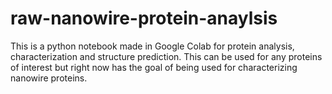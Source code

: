 # raw-nanowire-protein-anaylsis

This is a python notebook made in Google Colab for protein analysis, characterization and structure prediction. This can be used for any proteins of interest but right now has the goal of being used for characterizing nanowire proteins.
